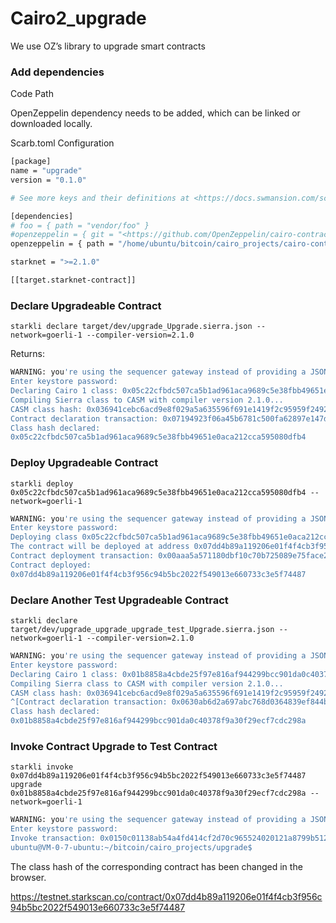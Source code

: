 # Cairo2_upgrade
We use OZ’s library to upgrade smart contracts

### Add dependencies

Code Path

OpenZeppelin dependency needs to be added, which can be linked or downloaded locally.

Scarb.toml Configuration

```bash
[package]
name = "upgrade"
version = "0.1.0"

# See more keys and their definitions at <https://docs.swmansion.com/scarb/docs/reference/manifest.html>

[dependencies]
# foo = { path = "vendor/foo" }
#openzeppelin = { git = "<https://github.com/OpenZeppelin/cairo-contracts.git>", tag = "v0.7.0-rc.0" }
openzeppelin = { path = "/home/ubuntu/bitcoin/cairo_projects/cairo-contracts" }

starknet = ">=2.1.0"

[[target.starknet-contract]]

```

### Declare Upgradeable Contract

`starkli declare target/dev/upgrade_Upgrade.sierra.json --network=goerli-1 --compiler-version=2.1.0`

Returns:

```bash
WARNING: you're using the sequencer gateway instead of providing a JSON-RPC endpoint. This is strongly discouraged. See <https://book.starkli.rs/providers> for more details.
Enter keystore password:
Declaring Cairo 1 class: 0x05c22cfbdc507ca5b1ad961aca9689c5e38fbb49651e0aca212cca595080dfb4
Compiling Sierra class to CASM with compiler version 2.1.0...
CASM class hash: 0x036941cebc6acd9e8f029a5a635596f691e1419f2c95959f2492a85db7673ef5
Contract declaration transaction: 0x07194923f06a45b6781c500fa62897e147d592fc2520a6e7c4ddaccfed2b6e1c
Class hash declared:
0x05c22cfbdc507ca5b1ad961aca9689c5e38fbb49651e0aca212cca595080dfb4

```

### Deploy Upgradeable Contract

`starkli deploy 0x05c22cfbdc507ca5b1ad961aca9689c5e38fbb49651e0aca212cca595080dfb4 --network=goerli-1`

```bash
WARNING: you're using the sequencer gateway instead of providing a JSON-RPC endpoint. This is strongly discouraged. See <https://book.starkli.rs/providers> for more details.
Enter keystore password:
Deploying class 0x05c22cfbdc507ca5b1ad961aca9689c5e38fbb49651e0aca212cca595080dfb4 with salt 0x0220c77a210abec5303a48f5c47c1989e171758b23622c48307d396c42ea9ab8...
The contract will be deployed at address 0x07dd4b89a119206e01f4f4cb3f956c94b5bc2022f549013e660733c3e5f74487
Contract deployment transaction: 0x00aaa5a571180dbf10c70b725089e75face216bf05639dac79ad21e2cf085136
Contract deployed:
0x07dd4b89a119206e01f4f4cb3f956c94b5bc2022f549013e660733c3e5f74487

```

### Declare Another Test Upgradeable Contract

`starkli declare target/dev/upgrade_upgrade_upgrade_test_Upgrade.sierra.json --network=goerli-1 --compiler-version=2.1.0`

```bash
WARNING: you're using the sequencer gateway instead of providing a JSON-RPC endpoint. This is strongly discouraged. See <https://book.starkli.rs/providers> for more details.
Enter keystore password:
Declaring Cairo 1 class: 0x01b8858a4cbde25f97e816af944299bcc901da0c40378f9a30f29ecf7cdc298a
Compiling Sierra class to CASM with compiler version 2.1.0...
CASM class hash: 0x036941cebc6acd9e8f029a5a635596f691e1419f2c95959f2492a85db7673ef5
^[Contract declaration transaction: 0x0630ab6d2a697abc768d0364839ef844b1b570f1dd0cf65dc2c19844ca3cbb57
Class hash declared:
0x01b8858a4cbde25f97e816af944299bcc901da0c40378f9a30f29ecf7cdc298a

```

### Invoke Contract Upgrade to Test Contract

`starkli invoke 0x07dd4b89a119206e01f4f4cb3f956c94b5bc2022f549013e660733c3e5f74487 upgrade 0x01b8858a4cbde25f97e816af944299bcc901da0c40378f9a30f29ecf7cdc298a --network=goerli-1`

```bash
WARNING: you're using the sequencer gateway instead of providing a JSON-RPC endpoint. This is strongly discouraged. See <https://book.starkli.rs/providers> for more details.
Enter keystore password:
Invoke transaction: 0x0150c01138ab54a4fd414cf2d70c965524020121a8799b51261f88b8ae1baaf7
ubuntu@VM-0-7-ubuntu:~/bitcoin/cairo_projects/upgrade$

```

The class hash of the corresponding contract has been changed in the browser.

https://testnet.starkscan.co/contract/0x07dd4b89a119206e01f4f4cb3f956c94b5bc2022f549013e660733c3e5f74487
